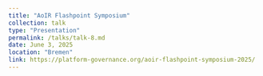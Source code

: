 ```yaml
---
title: "AoIR Flashpoint Symposium"
collection: talk
type: "Presentation"
permalink: /talks/talk-8.md
date: June 3, 2025
location: "Bremen"
link: https://platform-governance.org/aoir-flashpoint-symposium-2025/
---
```

